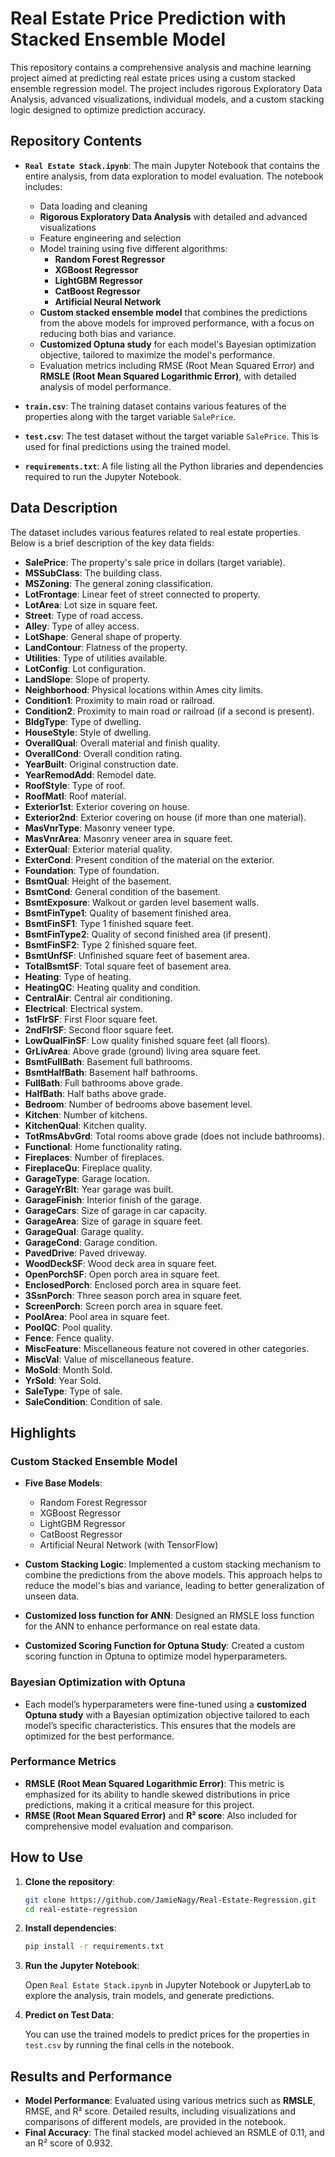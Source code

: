 
# Real Estate Price Prediction with Stacked Ensemble Model

This repository contains a comprehensive analysis and machine learning project aimed at predicting real estate prices using a custom stacked ensemble regression model. The project includes rigorous Exploratory Data Analysis, advanced visualizations, individual models, and a custom stacking logic designed to optimize prediction accuracy.

## Repository Contents

- **`Real Estate Stack.ipynb`**: The main Jupyter Notebook that contains the entire analysis, from data exploration to model evaluation. The notebook includes:
  - Data loading and cleaning
  - **Rigorous Exploratory Data Analysis** with detailed and advanced visualizations
  - Feature engineering and selection
  - Model training using five different algorithms:
    - **Random Forest Regressor**
    - **XGBoost Regressor**
    - **LightGBM Regressor**
    - **CatBoost Regressor**
    - **Artificial Neural Network**
  - **Custom stacked ensemble model** that combines the predictions from the above models for improved performance, with a focus on reducing both bias and variance.
  - **Customized Optuna study** for each model's Bayesian optimization objective, tailored to maximize the model's performance.
  - Evaluation metrics including RMSE (Root Mean Squared Error) and **RMSLE (Root Mean Squared Logarithmic Error)**, with detailed analysis of model performance.

- **`train.csv`**: The training dataset contains various features of the properties along with the target variable `SalePrice`.

- **`test.csv`**: The test dataset without the target variable `SalePrice`. This is used for final predictions using the trained model.

- **`requirements.txt`**: A file listing all the Python libraries and dependencies required to run the Jupyter Notebook. 

## Data Description

The dataset includes various features related to real estate properties. Below is a brief description of the key data fields:

- **SalePrice**: The property's sale price in dollars (target variable).
- **MSSubClass**: The building class.
- **MSZoning**: The general zoning classification.
- **LotFrontage**: Linear feet of street connected to property.
- **LotArea**: Lot size in square feet.
- **Street**: Type of road access.
- **Alley**: Type of alley access.
- **LotShape**: General shape of property.
- **LandContour**: Flatness of the property.
- **Utilities**: Type of utilities available.
- **LotConfig**: Lot configuration.
- **LandSlope**: Slope of property.
- **Neighborhood**: Physical locations within Ames city limits.
- **Condition1**: Proximity to main road or railroad.
- **Condition2**: Proximity to main road or railroad (if a second is present).
- **BldgType**: Type of dwelling.
- **HouseStyle**: Style of dwelling.
- **OverallQual**: Overall material and finish quality.
- **OverallCond**: Overall condition rating.
- **YearBuilt**: Original construction date.
- **YearRemodAdd**: Remodel date.
- **RoofStyle**: Type of roof.
- **RoofMatl**: Roof material.
- **Exterior1st**: Exterior covering on house.
- **Exterior2nd**: Exterior covering on house (if more than one material).
- **MasVnrType**: Masonry veneer type.
- **MasVnrArea**: Masonry veneer area in square feet.
- **ExterQual**: Exterior material quality.
- **ExterCond**: Present condition of the material on the exterior.
- **Foundation**: Type of foundation.
- **BsmtQual**: Height of the basement.
- **BsmtCond**: General condition of the basement.
- **BsmtExposure**: Walkout or garden level basement walls.
- **BsmtFinType1**: Quality of basement finished area.
- **BsmtFinSF1**: Type 1 finished square feet.
- **BsmtFinType2**: Quality of second finished area (if present).
- **BsmtFinSF2**: Type 2 finished square feet.
- **BsmtUnfSF**: Unfinished square feet of basement area.
- **TotalBsmtSF**: Total square feet of basement area.
- **Heating**: Type of heating.
- **HeatingQC**: Heating quality and condition.
- **CentralAir**: Central air conditioning.
- **Electrical**: Electrical system.
- **1stFlrSF**: First Floor square feet.
- **2ndFlrSF**: Second floor square feet.
- **LowQualFinSF**: Low quality finished square feet (all floors).
- **GrLivArea**: Above grade (ground) living area square feet.
- **BsmtFullBath**: Basement full bathrooms.
- **BsmtHalfBath**: Basement half bathrooms.
- **FullBath**: Full bathrooms above grade.
- **HalfBath**: Half baths above grade.
- **Bedroom**: Number of bedrooms above basement level.
- **Kitchen**: Number of kitchens.
- **KitchenQual**: Kitchen quality.
- **TotRmsAbvGrd**: Total rooms above grade (does not include bathrooms).
- **Functional**: Home functionality rating.
- **Fireplaces**: Number of fireplaces.
- **FireplaceQu**: Fireplace quality.
- **GarageType**: Garage location.
- **GarageYrBlt**: Year garage was built.
- **GarageFinish**: Interior finish of the garage.
- **GarageCars**: Size of garage in car capacity.
- **GarageArea**: Size of garage in square feet.
- **GarageQual**: Garage quality.
- **GarageCond**: Garage condition.
- **PavedDrive**: Paved driveway.
- **WoodDeckSF**: Wood deck area in square feet.
- **OpenPorchSF**: Open porch area in square feet.
- **EnclosedPorch**: Enclosed porch area in square feet.
- **3SsnPorch**: Three season porch area in square feet.
- **ScreenPorch**: Screen porch area in square feet.
- **PoolArea**: Pool area in square feet.
- **PoolQC**: Pool quality.
- **Fence**: Fence quality.
- **MiscFeature**: Miscellaneous feature not covered in other categories.
- **MiscVal**: Value of miscellaneous feature.
- **MoSold**: Month Sold.
- **YrSold**: Year Sold.
- **SaleType**: Type of sale.
- **SaleCondition**: Condition of sale.


## Highlights

### Custom Stacked Ensemble Model
- **Five Base Models**: 
  - Random Forest Regressor
  - XGBoost Regressor
  - LightGBM Regressor
  - CatBoost Regressor
  - Artificial Neural Network (with TensorFlow)
  
- **Custom Stacking Logic**: Implemented a custom stacking mechanism to combine the predictions from the above models. This approach helps to reduce the model's bias and variance, leading to better generalization of unseen data.
- **Customized loss function for ANN**: Designed an RMSLE loss function for the ANN to enhance performance on real estate data.
- **Customized Scoring Function for Optuna Study**: Created a custom scoring function in Optuna to optimize model hyperparameters.

### Bayesian Optimization with Optuna
- Each model’s hyperparameters were fine-tuned using a **customized Optuna study** with a Bayesian optimization objective tailored to each model’s specific characteristics. This ensures that the models are optimized for the best performance.

### Performance Metrics
- **RMSLE (Root Mean Squared Logarithmic Error)**: This metric is emphasized for its ability to handle skewed distributions in price predictions, making it a critical measure for this project.
- **RMSE (Root Mean Squared Error)** and **R² score**: Also included for comprehensive model evaluation and comparison.

## How to Use

1. **Clone the repository**:

   ```bash
   git clone https://github.com/JamieNagy/Real-Estate-Regression.git
   cd real-estate-regression
   ```

2. **Install dependencies**:

   ```bash
   pip install -r requirements.txt
   ```

3. **Run the Jupyter Notebook**:

   Open `Real Estate Stack.ipynb` in Jupyter Notebook or JupyterLab to explore the analysis, train models, and generate predictions.

4. **Predict on Test Data**:

   You can use the trained models to predict prices for the properties in `test.csv` by running the final cells in the notebook.

## Results and Performance

- **Model Performance**: Evaluated using various metrics such as **RMSLE**, RMSE, and R² score. Detailed results, including visualizations and comparisons of different models, are provided in the notebook.
- **Final Accuracy**: The final stacked model achieved an RSMLE of 0.11, and an R² score of 0.932.
